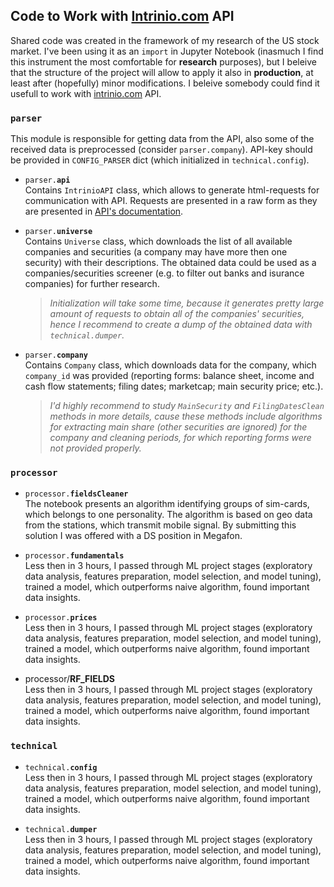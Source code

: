 ## Code to Work with [Intrinio.com](https://intrinio.com/) API 

Shared code was created in the framework of my research of the US stock market. I've been using it as an `import` in Jupyter Notebook (inasmuch I find this instrument the most comfortable for **research** purposes), but I beleive that the structure of the project will allow to apply it also in **production**, at least after (hopefully) minor modifications.
I beleive somebody could find it usefull to work with [intrinio.com](https://intrinio.com/) API.

### <code>parser</code>
This module is responsible for getting data from the API, also some of the received data is preprocessed (consider `parser.company`). API-key should be provided in `CONFIG_PARSER` dict (which initialized in `technical.config`).</i>

- <code>parser.<b>api</b></code>
<br/>Contains `IntrinioAPI` class, which allows to generate html-requests for communication with API. Requests are presented in a raw form as they are presented in [API's documentation](https://docs.intrinio.com/documentation/api_v2/getting_started).

- <code>parser.<b>universe</b></code>
<br/>Contains `Universe` class, which downloads the list of all available companies and securities (a company may have more then one security) with their descriptions. The obtained data could be used as a companies/securities screener (e.g. to filter out banks and isurance companies) for further research.
<br/><i>
     > Initialization will take some time, because it generates pretty large amount of requests to obtain all of the companies' securities, hence I recommend to create a dump of the obtained data with `technical.dumper`.
</i>

- <code>parser.<b>company</b></code>
<br/>Contains `Company` class, which downloads data for the company, which `company_id` was provided (reporting forms: balance sheet, income and cash flow statements; filing dates; marketcap; main security price; etc.).
<br/><i>
     > I'd highly recommend to study `MainSecurity` and `FilingDatesClean` methods in more details, cause these methods include algorithms for extracting main share (other securities are ignored) for the company and cleaning periods, for which reporting forms were not provided properly.
</i>




### <code>processor</code>

- <code>processor.<b>fieldsCleaner</b></code>
<br/>The notebook presents an algorithm identifying groups of sim-cards, which belongs to one personality. The algorithm is based on geo data from the stations, which transmit mobile signal. By submitting this solution I was offered with a DS position in Megafon.

- <code>processor.<b>fundamentals</b></code>
<br/>Less then in 3 hours, I passed through ML project stages (exploratory data analysis, features preparation, model selection, and model tuning), trained a model, which outperforms naive algorithm, found important data insights.

- <code>processor.<b>prices</b></code>
<br/>Less then in 3 hours, I passed through ML project stages (exploratory data analysis, features preparation, model selection, and model tuning), trained a model, which outperforms naive algorithm, found important data insights.

- processor/<b>RF_FIELDS</b>
<br/>Less then in 3 hours, I passed through ML project stages (exploratory data analysis, features preparation, model selection, and model tuning), trained a model, which outperforms naive algorithm, found important data insights.

### <code>technical</code>

- <code>technical.<b>config</b></code>
<br/>Less then in 3 hours, I passed through ML project stages (exploratory data analysis, features preparation, model selection, and model tuning), trained a model, which outperforms naive algorithm, found important data insights.

- <code>technical.<b>dumper</b></code>
<br/>Less then in 3 hours, I passed through ML project stages (exploratory data analysis, features preparation, model selection, and model tuning), trained a model, which outperforms naive algorithm, found important data insights.
